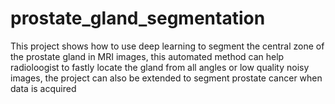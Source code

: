 # prostate_gland_segmentation
This project shows how to use deep learning to segment the central zone of the prostate gland  in MRI images, this automated method can help radioloogist to fastly locate the gland from all angles or low quality noisy images, the project can also be extended to segment prostate cancer when data is acquired
